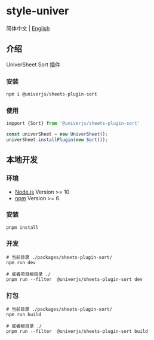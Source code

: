 # style-univer

简体中文 | [English](./README.md)

## 介绍

UniverSheet Sort 插件

### 安装

```bash
npm i @univerjs/sheets-plugin-sort
```

### 使用

```js
impport {Sort} from '@univerjs/sheets-plugin-sort'

const univerSheet = new UniverSheet();
univerSheet.installPlugin(new Sort());
```

## 本地开发

### 环境

-   [Node.js](https://nodejs.org/en/) Version >= 10
-   [npm](https://www.npmjs.com/) Version >= 6

### 安装

```
pnpm install
```

### 开发

```
# 当前目录 ./packages/sheets-plugin-sort/
npm run dev

# 或者项目根目录 ./
pnpm run --filter  @univerjs/sheets-plugin-sort dev
```

### 打包

```
# 当前目录 ./packages/sheets-plugin-sort/
npm run build

# 或者根目录 ./
pnpm run --filter  @univerjs/sheets-plugin-sort build
```
